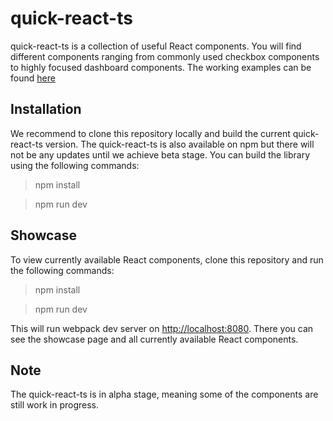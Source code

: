 # quick-react-ts
quick-react-ts is a collection of useful React components. You will find different components ranging from commonly used checkbox components to highly focused dashboard components. The working examples can be found [here](https://acceleratio.github.io/quick-react.ts/)

## Installation
We recommend to clone this repository locally and build the current quick-react-ts version.
The quick-react-ts is also available on npm but there will not be any updates until we achieve beta stage.
You can build the library using the following commands:
>npm install

>npm run dev

## Showcase
To view currently available React components, clone this repository and run the following commands:
> npm install

> npm run dev

This will run webpack dev server on [http://localhost:8080](http://localhost:8080). There you can see the showcase page and all currently available React components.

## Note
The quick-react-ts is in alpha stage, meaning some of the components are still work in progress.
